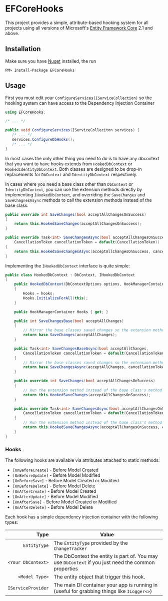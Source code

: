 # EFCoreHooks

This project provides a simple, attribute-based hooking system for all projects using all versions
of Microsoft's [Entity Framework Core](https://docs.microsoft.com/en-us/ef/core/) 2.1 and above.

## Installation

Make sure you have [Nuget](http://docs.nuget.org/docs/start-here/installing-nuget) installed, the run
```
PM> Install-Package EFCoreHooks
```

## Usage

First you must edit your `ConfigureServices(IServiceCollection)` so the hooking system can have access
to the Dependency Injection Container

```c#
using EFCoreHooks;

/* ... */

public void ConfigureServices(IServiceColleciton services) {
   /* ... */
   services.ConfigureDbHooks();
   /* ... */
}
```

In most cases the only other thing you need to do is to have any dbcontext that you want to have hooks
extends from `HookedDbContext` or `HookedIdentityDbContext`. Both classes are designed to be drop-in
replacements for `DbContext` and `IdentityDbContext` respectively.

In cases where you need a base class other than `DbContext` or `IdentityDbContext`, you can use the
extension methods directly by implementing `IHookedDbContext`, and overriding the `SaveChanges` and
`SaveChagnesAsync` methods to call the extension methods instead of the base class.

```c#
public override int SaveChanges(bool acceptAllChangesOnSuccess)
{
    return this.HookedSaveChanges(acceptAllChangesOnSuccess);
}

public override Task<int> SaveChangesAsync(bool acceptAllChangesOnSuccess,
    CancellationToken cancellationToken = default(CancellationToken))
{
    return this.HookedSaveChangesAsync(acceptAllChangesOnSuccess, cancellationToken);
}
```

Implementing the `IHookedDbContext` interface is quite simple:

```c#
public class HookedDbContext : DbContext, IHookedDbContext
{
    public HookedDbContext(DbContextOptions options, HookManagerContainer hooks) : base(options)
    {
        Hooks = hooks;
        Hooks.InitializeForAll(this);
    }

    public HookManagerContainer Hooks { get; }

    public int SaveChangesBase(bool acceptAllChanges)
    {
        // Mirror the base classes saved changes so the extension methods can access them
        return base.SaveChanges(acceptAllChanges);
    }

    public Task<int> SaveChangesBaseAsync(bool acceptAllChanges,
        CancellationToken cancellationToken = default(CancellationToken))
    {
        // Mirror the base classes saved changes so the extension methods can access them
        return base.SaveChangesAsync(acceptAllChanges, cancellationToken);
    }

    public override int SaveChanges(bool acceptAllChangesOnSuccess)
    {
        // Run the extension method instead of the base class's method
        return this.HookedSaveChanges(acceptAllChangesOnSuccess);
    }

    public override Task<int> SaveChangesAsync(bool acceptAllChangesOnSuccess,
        CancellationToken cancellationToken = default(CancellationToken))
    {
        // Run the extension method instead of the base class's method
        return this.HookedSaveChangesAsync(acceptAllChangesOnSuccess, cancellationToken);
    }
}
```

### Hooks

The following hooks are available via attributes attached to static methods:
 - `[OnBeforeCreate]` - Before Model Created
 - `[OnBeforeUpdate]` - Before Model Modified
 - `[OnBeforeSave]`   - Before Model Created or Modified
 - `[OnBeforeDelete]` - Before Model Delete
 - `[OnAfterCreate]`  - Before Model Created
 - `[OnAfterUpdate]`  - Before Model Modified
 - `[OnAfterSave]`    - Before Model Created or Modified
 - `[OnAfterDelete]`  - Before Model Delete

Each hook has a simple dependency injection container with the following types:

|               Type | Value                                                                                               |
|-------------------:|-----------------------------------------------------------------------------------------------------|
| `EntityType`       | The `EntityType` provided by the `ChangeTracker`                                                    |
| `<Your DbContext>`   | The DbContext the entity is part of. You may use `DbContext` if you just need the common properties |
| `<Model Type>`       | The entity object that trigger this hook.                                                           |
| `IServiceProvider` | The main DI container your app is running in (useful for grabbing things like `ILogger<>`)          |
